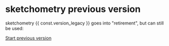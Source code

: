 # sketchometry previous version

sketchometry {{ const.version_legacy }} goes into "retirement", but can still be used:

<a type="button" href="{{ const.url.legacy }}" target="_blank">
<span class="sketcho sketcho-compass-cursor"></span>
<span>Start previous version</span>
</a>